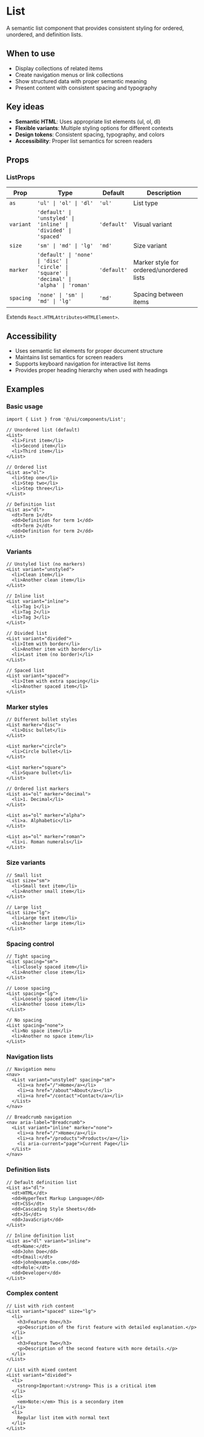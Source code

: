 # List

A semantic list component that provides consistent styling for ordered, unordered, and definition lists.

## When to use

- Display collections of related items
- Create navigation menus or link collections
- Show structured data with proper semantic meaning
- Present content with consistent spacing and typography

## Key ideas

- **Semantic HTML**: Uses appropriate list elements (ul, ol, dl)
- **Flexible variants**: Multiple styling options for different contexts
- **Design tokens**: Consistent spacing, typography, and colors
- **Accessibility**: Proper list semantics for screen readers

## Props

### ListProps

| Prop      | Type                                                                      | Default     | Description                          |
| --------- | ------------------------------------------------------------------------- | ----------- | ------------------------------------ |
| `as`      | `'ul' \| 'ol' \| 'dl'`                                                    | `'ul'`      | List type                            |
| `variant` | `'default' \| 'unstyled' \| 'inline' \| 'divided' \| 'spaced'`           | `'default'` | Visual variant                       |
| `size`    | `'sm' \| 'md' \| 'lg'`                                                    | `'md'`      | Size variant                         |
| `marker`  | `'default' \| 'none' \| 'disc' \| 'circle' \| 'square' \| 'decimal' \| 'alpha' \| 'roman'` | `'default'` | Marker style for ordered/unordered lists |
| `spacing` | `'none' \| 'sm' \| 'md' \| 'lg'`                                          | `'md'`      | Spacing between items                |

Extends `React.HTMLAttributes<HTMLElement>`.

## Accessibility

- Uses semantic list elements for proper document structure
- Maintains list semantics for screen readers
- Supports keyboard navigation for interactive list items
- Provides proper heading hierarchy when used with headings

## Examples

### Basic usage

```tsx
import { List } from '@/ui/components/List';

// Unordered list (default)
<List>
  <li>First item</li>
  <li>Second item</li>
  <li>Third item</li>
</List>

// Ordered list
<List as="ol">
  <li>Step one</li>
  <li>Step two</li>
  <li>Step three</li>
</List>

// Definition list
<List as="dl">
  <dt>Term 1</dt>
  <dd>Definition for term 1</dd>
  <dt>Term 2</dt>
  <dd>Definition for term 2</dd>
</List>
```

### Variants

```tsx
// Unstyled list (no markers)
<List variant="unstyled">
  <li>Clean item</li>
  <li>Another clean item</li>
</List>

// Inline list
<List variant="inline">
  <li>Tag 1</li>
  <li>Tag 2</li>
  <li>Tag 3</li>
</List>

// Divided list
<List variant="divided">
  <li>Item with border</li>
  <li>Another item with border</li>
  <li>Last item (no border)</li>
</List>

// Spaced list
<List variant="spaced">
  <li>Item with extra spacing</li>
  <li>Another spaced item</li>
</List>
```

### Marker styles

```tsx
// Different bullet styles
<List marker="disc">
  <li>Disc bullet</li>
</List>

<List marker="circle">
  <li>Circle bullet</li>
</List>

<List marker="square">
  <li>Square bullet</li>
</List>

// Ordered list markers
<List as="ol" marker="decimal">
  <li>1. Decimal</li>
</List>

<List as="ol" marker="alpha">
  <li>a. Alphabetic</li>
</List>

<List as="ol" marker="roman">
  <li>i. Roman numerals</li>
</List>
```

### Size variants

```tsx
// Small list
<List size="sm">
  <li>Small text item</li>
  <li>Another small item</li>
</List>

// Large list
<List size="lg">
  <li>Large text item</li>
  <li>Another large item</li>
</List>
```

### Spacing control

```tsx
// Tight spacing
<List spacing="sm">
  <li>Closely spaced item</li>
  <li>Another close item</li>
</List>

// Loose spacing
<List spacing="lg">
  <li>Loosely spaced item</li>
  <li>Another loose item</li>
</List>

// No spacing
<List spacing="none">
  <li>No space item</li>
  <li>Another no space item</li>
</List>
```

### Navigation lists

```tsx
// Navigation menu
<nav>
  <List variant="unstyled" spacing="sm">
    <li><a href="/">Home</a></li>
    <li><a href="/about">About</a></li>
    <li><a href="/contact">Contact</a></li>
  </List>
</nav>

// Breadcrumb navigation
<nav aria-label="Breadcrumb">
  <List variant="inline" marker="none">
    <li><a href="/">Home</a></li>
    <li><a href="/products">Products</a></li>
    <li aria-current="page">Current Page</li>
  </List>
</nav>
```

### Definition lists

```tsx
// Default definition list
<List as="dl">
  <dt>HTML</dt>
  <dd>HyperText Markup Language</dd>
  <dt>CSS</dt>
  <dd>Cascading Style Sheets</dd>
  <dt>JS</dt>
  <dd>JavaScript</dd>
</List>

// Inline definition list
<List as="dl" variant="inline">
  <dt>Name:</dt>
  <dd>John Doe</dd>
  <dt>Email:</dt>
  <dd>john@example.com</dd>
  <dt>Role:</dt>
  <dd>Developer</dd>
</List>
```

### Complex content

```tsx
// List with rich content
<List variant="spaced" size="lg">
  <li>
    <h3>Feature One</h3>
    <p>Description of the first feature with detailed explanation.</p>
  </li>
  <li>
    <h3>Feature Two</h3>
    <p>Description of the second feature with more details.</p>
  </li>
</List>

// List with mixed content
<List variant="divided">
  <li>
    <strong>Important:</strong> This is a critical item
  </li>
  <li>
    <em>Note:</em> This is a secondary item
  </li>
  <li>
    Regular list item with normal text
  </li>
</List>
```